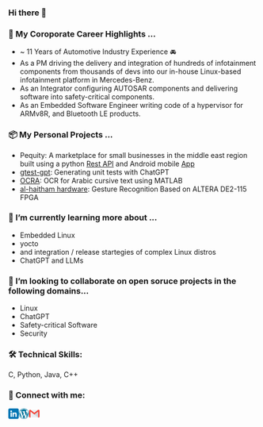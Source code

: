 ### Hi there 👋

<!--
**aabdelfattah/aabdelfattah** is a ✨ _special_ ✨ repository because its `README.md` (this file) appears on your GitHub profile.

Here are some ideas to get you started:

- 🔭 I’m currently working on ...
- 🌱 I’m currently learning ...
- 👯 I’m looking to collaborate on ...
- 🤔 I’m looking for help with ...
- 💬 Ask me about ...
- 📫 How to reach me: ...
- 😄 Pronouns: ...
- ⚡ Fun fact: ...
-->



### 🔭 My Coroporate Career Highlights ...
* ~ 11 Years of Automotive Industry Experience 🚘
* As a PM driving the delivery and integration of hundreds of infotainment components from thousands of devs into our in-house Linux-based infotainment platform in Mercedes-Benz.
* As an Integrator configuring AUTOSAR components and delivering software into safety-critical components.
* As an Embedded Software Engineer writing code of a hypervisor for ARMv8R, and Bluetooth LE products.

### 📦 My Personal Projects ...
* Pequity: A marketplace for small businesses in the middle east region built using a python [Rest API](https://github.com/Pequity-me/pequity-rest) and Android mobile [App](https://github.com/Pequity-me/PequityAndroid) 
* [gtest-gpt](https://github.com/aabdelfattah/gtest-gpt): Generating unit tests with ChatGPT
* [OCRA](https://github.com/aabdelfattah/OCRA): OCR for Arabic cursive text using MATLAB
* [al-haitham hardware](https://github.com/aabdelfattah/alhaitham-hardware): Gesture Recognition Based on ALTERA DE2-115 FPGA


### 🌱 I’m currently learning more about ...
* Embedded Linux 
* yocto
* and integration / release startegies of complex Linux distros
* ChatGPT and LLMs

### 👯 I’m looking to collaborate on open soruce projects in the following domains...
* Linux
* ChatGPT
* Safety-critical Software
* Security

### 🛠️ Technical Skills:
C, Python, Java, C++

### 🤝 Connect with me:

<a href="https://www.linkedin.com/in/ahmed-abdelfattah-8b061432/"><img align="left" src="https://raw.githubusercontent.com/aabdelfattah/aabdelfattah/main/images/linkedin.png" alt="Ahmed | LinkedIn" width="21px"/></a>
<a href="https://aabdelfattah.me/"><img align="left" src="https://raw.githubusercontent.com/aabdelfattah/aabdelfattah/main/images/wordpress.png" alt="Ahmed | Personal Website" width="21px"/></a>
<a href="a.abfattah@gmail.com"><img align="left" src="https://raw.githubusercontent.com/aabdelfattah/aabdelfattah/main/images/gmail.png" alt="Ahmed | Email" width="21px"/></a>
